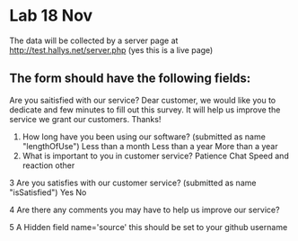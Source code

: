 # Lab 18 Nov

The data will be collected by a server page at http://test.hallys.net/server.php (yes this is a live page)

## The form should have the following fields:

Are you saitisfied with our service?
Dear customer, we would like you to dedicate and few minutes to fill out this survey. It will help us improve the service we grant our customers. Thanks!

1. How long have you been using our software?
   (submitted as name "lengthOfUse")
   <radio> Less than a month
   <radio> Less than a year
   <radio> More than a year
2. What is important to you in customer service?
   <checkbox name="importencePatience"> Patience
   <checkbox name="importenceChat"> Chat
   <checkbox name="ImportenceSpeed"> Speed and reaction
   <checkbox> other <text input name=ImportenceOther>

3 Are you satisfies with our customer service?
(submitted as name "isSatisfied")
<radio> Yes
<radio> No

4 Are there any comments you may have to help us improve our service?
<text area name="extraComments">

5 A Hidden field name='source' this should be set to your github username

<submit><reset>

